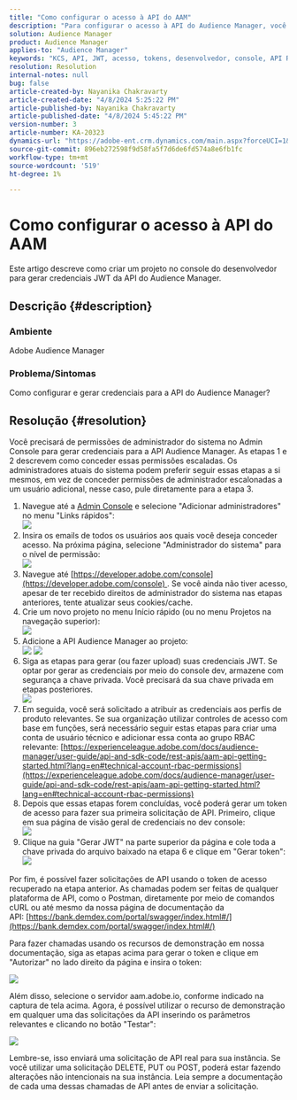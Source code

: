 ```yaml
---
title: "Como configurar o acesso à API do AAM"
description: "Para configurar o acesso à API do Audience Manager, você precisará de permissões de administrador do sistema no Admin Console."
solution: Audience Manager
product: Audience Manager
applies-to: "Audience Manager"
keywords: "KCS, API, JWT, acesso, tokens, desenvolvedor, console, API REST, REST"
resolution: Resolution
internal-notes: null
bug: false
article-created-by: Nayanika Chakravarty
article-created-date: "4/8/2024 5:25:22 PM"
article-published-by: Nayanika Chakravarty
article-published-date: "4/8/2024 5:45:22 PM"
version-number: 3
article-number: KA-20323
dynamics-url: "https://adobe-ent.crm.dynamics.com/main.aspx?forceUCI=1&pagetype=entityrecord&etn=knowledgearticle&id=0807fdf9-ccf5-ee11-a1fe-6045bd006295"
source-git-commit: 896eb272598f9d58fa5f7d6de6fd574a8e6fb1fc
workflow-type: tm+mt
source-wordcount: '519'
ht-degree: 1%

---
```


# Como configurar o acesso à API do AAM


Este artigo descreve como criar um projeto no console do desenvolvedor para gerar credenciais JWT da API do Audience Manager.

## Descrição {#description}


### Ambiente

Adobe Audience Manager

### Problema/Sintomas

Como configurar e gerar credenciais para a API do Audience Manager?


## Resolução {#resolution}


Você precisará de permissões de administrador do sistema no Admin Console para gerar credenciais para a API Audience Manager. As etapas 1 e 2 descrevem como conceder essas permissões escaladas. Os administradores atuais do sistema podem preferir seguir essas etapas a si mesmos, em vez de conceder permissões de administrador escalonadas a um usuário adicional, nesse caso, pule diretamente para a etapa 3.

1. Navegue até a [Admin Console](https://adminconsole.adobe.com/) e selecione &quot;Adicionar administradores&quot; no menu &quot;Links rápidos&quot;:<br>    ![](assets/27c759f0-4418-ed11-b83e-0022480868ff.png)
2. Insira os emails de todos os usuários aos quais você deseja conceder acesso. Na próxima página, selecione &quot;Administrador do sistema&quot; para o nível de permissão:<br>    ![](assets/4eaf764b-4518-ed11-b83e-0022480868ff.png)
3. Navegue até [https://developer.adobe.com/console](https://developer.adobe.com/console) . Se você ainda não tiver acesso, apesar de ter recebido direitos de administrador do sistema nas etapas anteriores, tente atualizar seus cookies/cache.
4. Crie um novo projeto no menu Início rápido (ou no menu Projetos na navegação superior):<br>    ![](assets/363a9d79-1418-ed11-b83e-0022480868ff.png)
5. Adicione a API Audience Manager ao projeto:<br>    ![](assets/a06e1ebd-1418-ed11-b83e-0022480868ff.png)
   ![](assets/26768505-1518-ed11-b83e-0022480868ff.png)
6. Siga as etapas para gerar (ou fazer upload) suas credenciais JWT. Se optar por gerar as credenciais por meio do console dev, armazene com segurança a chave privada. Você precisará da sua chave privada em etapas posteriores.<br>    ![](assets/d7e73a64-1518-ed11-b83e-0022480868ff.png)
7. Em seguida, você será solicitado a atribuir as credenciais aos perfis de produto relevantes. Se sua organização utilizar controles de acesso com base em funções, será necessário seguir estas etapas para criar uma conta de usuário técnico e adicionar essa conta ao grupo RBAC relevante: [https://experienceleague.adobe.com/docs/audience-manager/user-guide/api-and-sdk-code/rest-apis/aam-api-getting-started.html?lang=en#technical-account-rbac-permissions](https://experienceleague.adobe.com/docs/audience-manager/user-guide/api-and-sdk-code/rest-apis/aam-api-getting-started.html?lang=en#technical-account-rbac-permissions)
8. Depois que essas etapas forem concluídas, você poderá gerar um token de acesso para fazer sua primeira solicitação de API. Primeiro, clique em sua página de visão geral de credenciais no dev console:<br>    ![](assets/f9ef434b-ef22-ed11-b83e-0022480868ff.png)
9. Clique na guia &quot;Gerar JWT&quot; na parte superior da página e cole toda a chave privada do arquivo baixado na etapa 6 e clique em &quot;Gerar token&quot;:<br>    ![](assets/54d65c8d-ef22-ed11-b83e-0022480868ff.png)


Por fim, é possível fazer solicitações de API usando o token de acesso recuperado na etapa anterior. As chamadas podem ser feitas de qualquer plataforma de API, como o Postman, diretamente por meio de comandos cURL ou até mesmo da nossa página de documentação da API: [https://bank.demdex.com/portal/swagger/index.html#/](https://bank.demdex.com/portal/swagger/index.html#/)

Para fazer chamadas usando os recursos de demonstração em nossa documentação, siga as etapas acima para gerar o token e clique em &quot;Autorizar&quot; no lado direito da página e insira o token:

![](assets/ba540b4f-f022-ed11-b83e-0022480868ff.png)

Além disso, selecione o servidor aam.adobe.io, conforme indicado na captura de tela acima. Agora, é possível utilizar o recurso de demonstração em qualquer uma das solicitações da API inserindo os parâmetros relevantes e clicando no botão &quot;Testar&quot;:

![](assets/0ef8197f-f022-ed11-b83e-0022480868ff.png)

Lembre-se, isso enviará uma solicitação de API real para sua instância. Se você utilizar uma solicitação DELETE, PUT ou POST, poderá estar fazendo alterações não intencionais na sua instância. Leia sempre a documentação de cada uma dessas chamadas de API antes de enviar a solicitação.
